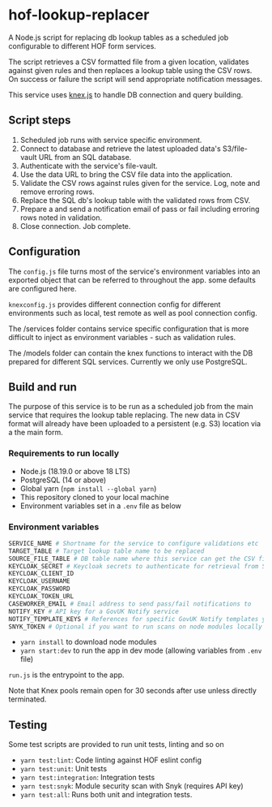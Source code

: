 # hof-lookup-replacer

A Node.js script for replacing db lookup tables as a scheduled job configurable to different HOF form services.

The script retrieves a CSV formatted file from a given location, validates against given rules and then replaces a lookup table using the CSV rows. On success or failure the script will send appropriate notification messages.

This service uses [knex.js](https://knexjs.org/) to handle DB connection and query building.

## Script steps

1. Scheduled job runs with service specific environment.
2. Connect to database and retrieve the latest uploaded data's S3/file-vault URL from an SQL database.
3. Authenticate with the service's file-vault.
4. Use the data URL to bring the CSV file data into the application.
5. Validate the CSV rows against rules given for the service. Log, note and remove erroring rows.
6. Replace the SQL db's lookup table with the validated rows from CSV.
7. Prepare a and send a notification email of pass or fail including erroring rows noted in validation.
8. Close connection. Job complete.

## Configuration

The `config.js` file turns most of the service's environment variables into an exported object that can be referred to throughout the app. some defaults are configured here.

`knexconfig.js` provides different connection config for different environments such as local, test remote as well as pool connection config.

The /services folder contains service specific configuration that is more difficult to inject as environment variables - such as validation rules.

The /models folder can contain the knex functions to interact with the DB prepared for different SQL services. Currently we only use PostgreSQL.

## Build and run

The purpose of this service is to be run as a scheduled job from the main service that requires the lookup table replacing. The new data in CSV format will already have been uploaded to a persistent (e.g. S3) location via a the main form.

### Requirements to run locally

* Node.js (18.19.0 or above 18 LTS)
* PostgreSQL (14 or above)
* Global yarn (`npm install --global yarn`)
* This repository cloned to your local machine
* Environment variables set in a `.env` file as below

### Environment variables

```bash
SERVICE_NAME # Shortname for the service to configure validations etc
TARGET_TABLE # Target lookup table name to be replaced
SOURCE_FILE_TABLE # DB table name where this service can get the CSV file's URL from
KEYCLOAK_SECRET # Keycloak secrets to authenticate for retrieval from S3 (assuming this is the CSV's persistent location)
KEYCLOAK_CLIENT_ID
KEYCLOAK_USERNAME
KEYCLOAK_PASSWORD
KEYCLOAK_TOKEN_URL
CASEWORKER_EMAIL # Email address to send pass/fail notifications to
NOTIFY_KEY # API key for a GovUK Notify service
NOTIFY_TEMPLATE_KEYS # References for specific GovUK Notify templates you would want to send e.g. pass/fail cases
SNYK_TOKEN # Optional if you want to run scans on node modules locally
```

* `yarn install` to download node modules
* `yarn start:dev` to run the app in dev mode (allowing variables from `.env` file)

`run.js` is the entrypoint to the app.

Note that Knex pools remain open for 30 seconds after use unless directly terminated.

## Testing

Some test scripts are provided to run unit tests, linting and so on

* `yarn test:lint`: Code linting against HOF eslint config
* `yarn test:unit`: Unit tests
* `yarn test:integration`: Integration tests
* `yarn test:snyk`: Module security scan with Snyk (requires API key)
* `yarn test:all`: Runs both unit and integration tests.
